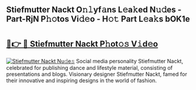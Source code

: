 ## Stiefmutter Nackt O𝚗𝚕yf𝚊ns L𝚎a𝚔ed N𝚞𝚍es - Part-RjN P𝚑𝚘tos Vi𝚍𝚎o - H𝚘𝚝 Part L𝚎a𝚔s bOK1e

# <h2><a href="http://kf50j9.oniu.top/?m=Stiefmutter+Nackt">🔗👉 🔴 Stiefmutter Nackt P𝚑ot𝚘𝚜 V𝚒d𝚎o</a></h2>

[![Stiefmutter Nackt Nu𝚍e𝚜](https://i.imgur.com/0qMVB7G.gif)](http://kf50j9.oniu.top/?m=Stiefmutter+Nackt)
Social media personality Stiefmutter Nackt, celebrated for publishing dance and lifestyle material, consisting of presentations and blogs. Visionary designer Stiefmutter Nackt, famed for their innovative and inspiring designs in the world of fashion.  
